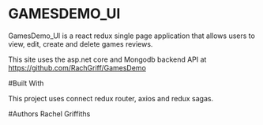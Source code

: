 # GAMESDEMO_UI

GamesDemo_UI is a react redux single page application that allows users to view, edit, create and delete games reviews.

This site uses the asp.net core and Mongodb backend API at https://github.com/RachGriff/GamesDemo

#Built With

This project uses connect redux router, axios and redux sagas.

#Authors
Rachel Griffiths

